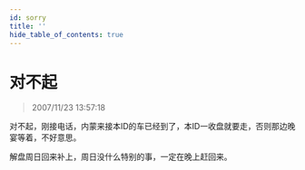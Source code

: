 ```yaml
---
id: sorry
title: ''
hide_table_of_contents: true
---
```


# 对不起

> 2007/11/23 13:57:18

<div style={{color: '#FF0000', fontWeight: '500', fontSize: '32px', textAlign: 'left', lineHeight: '150%'}}>

对不起，刚接电话，内蒙来接本ID的车已经到了，本ID一收盘就要走，否则那边晚宴等着，不好意思。
 
解盘周日回来补上，周日没什么特别的事，一定在晚上赶回来。
</div>